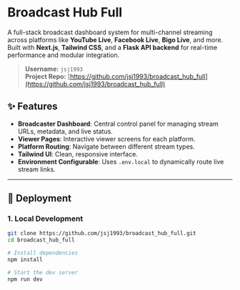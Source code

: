 # Broadcast Hub Full

A full-stack broadcast dashboard system for multi-channel streaming across platforms like **YouTube Live**, **Facebook Live**, **Bigo Live**, and more. Built with **Next.js**, **Tailwind CSS**, and a **Flask API backend** for real-time performance and modular integration.

> **Username:** `jsj1993`  
> **Project Repo:** [https://github.com/jsj1993/broadcast_hub_full](https://github.com/jsj1993/broadcast_hub_full)

## ✨ Features

- **Broadcaster Dashboard**: Central control panel for managing stream URLs, metadata, and live status.
- **Viewer Pages**: Interactive viewer screens for each platform.
- **Platform Routing**: Navigate between different stream types.
- **Tailwind UI**: Clean, responsive interface.
- **Environment Configurable**: Uses `.env.local` to dynamically route live stream links.

---

## 🚀 Deployment

### 1. Local Development

```bash
git clone https://github.com/jsj1993/broadcast_hub_full.git
cd broadcast_hub_full

# Install dependencies
npm install

# Start the dev server
npm run dev
